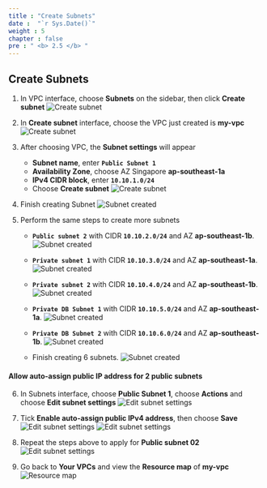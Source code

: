 ```yaml
---
title : "Create Subnets"
date :  "`r Sys.Date()`" 
weight : 5
chapter : false
pre : " <b> 2.5 </b> "
---
```


## Create Subnets

1. In VPC interface, choose **Subnets** on the sidebar, then click **Create subnet**
![Create subnet](/images/2-5/01.png?width=50pc)

2. In **Create subnet** interface, choose the VPC just created is **my-vpc**
![Create subnet](/images/2-5/02.png?width=50pc)

3. After choosing VPC, the **Subnet settings** will appear
    - **Subnet name**, enter **`Public Subnet 1`**
    - **Availability Zone**, choose AZ Singapore **ap-southeast-1a**
    - **IPv4 CIDR block**, enter **`10.10.1.0/24`** 
    - Choose **Create subnet**
![Create subnet](/images/2-5/03.png?width=50pc)

4. Finish creating Subnet
![Subnet created](/images/2-5/04.png?width=50pc)

5. Perform the same steps to create more subnets
    - **`Public subnet 2`** with CIDR **`10.10.2.0/24`** and AZ **ap-southeast-1b**.
![Subnet created](/images/2-5/05.png?width=50pc)

    - **`Private subnet 1`** with CIDR **`10.10.3.0/24`** and AZ **ap-southeast-1a**.
![Subnet created](/images/2-5/06.png?width=50pc)

    - **`Private subnet 2`** with CIDR **`10.10.4.0/24`** and AZ **ap-southeast-1b**.
![Subnet created](/images/2-5/07.png?width=50pc)

    - **`Private DB Subnet 1`** with CIDR **`10.10.5.0/24`** and AZ **ap-southeast-1a**.
![Subnet created](/images/2-5/08.png?width=50pc)

    - **`Private DB Subnet 2`** with CIDR **`10.10.6.0/24`** and AZ **ap-southeast-1b**.
![Subnet created](/images/2-5/09.png?width=50pc)

    - Finish creating 6 subnets.
![Subnet created](/images/2-5/10.png?width=50pc)

#### Allow auto-assign public IP address for 2 public subnets
6. In Subnets interface, choose **Public Subnet 1**, choose **Actions** and choose **Edit subnet settings**
![Edit subnet settings](/images/2-5/11.png?width=50pc)

7. Tick **Enable auto-assign public IPv4 address**, then choose **Save**
![Edit subnet settings](/images/2-5/12.png?width=50pc)
![Edit subnet settings](/images/2-5/13.png?width=50pc)

8. Repeat the steps above to apply for **Public subnet 02**
![Edit subnet settings](/images/2-5/14.png?width=50pc)

9. Go back to **Your VPCs** and view the **Resource map** of **my-vpc**
![Resource map](/images/2-5/15.png?width=50pc)
